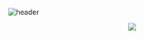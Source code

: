 ![header](https://capsule-render.vercel.app/api?type=slice&color=gradient&height=160&section=header&text=Hi!%20I'm%20Haemin!&fontAlign=75&fontAlignY=80&fontSize=50&fontColor=000000?height=300&fontAlignY=0)
  
<div align="center">

  <img src = "https://user-images.githubusercontent.com/121204952/221412355-601d580f-056f-45cc-ba5d-e765485f3202.gif">
</div>
